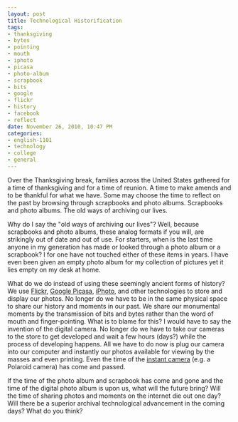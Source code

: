 ```yaml
--- 
layout: post
title: Technological Historification
tags: 
- thanksgiving
- bytes
- pointing
- mouth
- iphoto
- picasa
- photo-album
- scrapbook
- bits
- google
- flickr
- history
- facebook
- reflect
date: November 26, 2010, 10:47 PM
categories: 
- english-1101
- technology
- college
- general
---
```

Over the Thanksgiving break, families across the United States gathered for a time of thanksgiving and for a time of reunion. A time to make amends and to be thankful for what we have. Some may choose the time to reflect on the past by browsing through scrapbooks and photo albums. Scrapbooks and photo albums. The old ways of archiving our lives.

Why do I say the "old ways of archiving our lives"? Well, because scrapbooks and photo albums, these analog formats if you will, are strikingly out of date and out of use. For starters, when is the last time anyone in my generation has made or looked through a photo album or a scrapbook? I for one have not touched either of these items in years. I have even been given an empty photo album for my collection of pictures yet it lies empty on my desk at home.

What do we do instead of using these seemingly ancient forms of history? We use [Flickr](http://www.flickr.com), [Google Picasa](http://picasa.google.com/), [iPhoto](http://www.apple.com/ilife/iphoto/), and other technologies to store and display our photos. No longer do we have to be in the same physical space to share our history and moments in our past. We share our monumental moments by the transmission of bits and bytes rather than the word of mouth and finger-pointing. What is to blame for this? I would have to say the invention of the digital camera. No longer do we have to take our cameras to the store to get developed and wait a few hours (days?) while the process of developing happens. All we have to do now is plug our camera into our computer and instantly our photos available for viewing by the masses and even printing. Even the time of the [instant camera](http://en.wikipedia.org/wiki/Instant_camera) (e.g. a Polaroid camera) has come and passed.

If the time of the photo album and scrapbook has come and gone and the time of the digital photo album is upon us, what will the future bring? Will the time of sharing photos and moments on the internet die out one day? Will there be a superior archival technological advancement in the coming days? What do you think?
